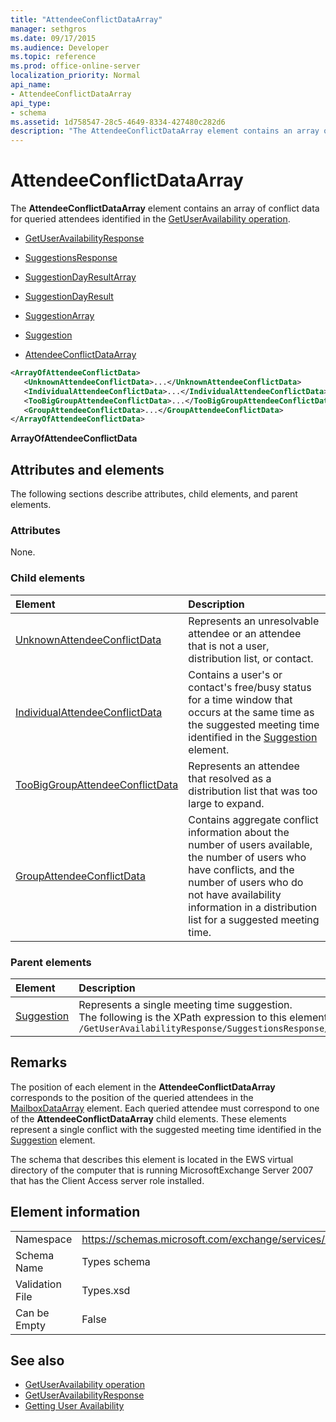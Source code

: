 ```yaml
---
title: "AttendeeConflictDataArray"
manager: sethgros
ms.date: 09/17/2015
ms.audience: Developer
ms.topic: reference
ms.prod: office-online-server
localization_priority: Normal
api_name:
- AttendeeConflictDataArray
api_type:
- schema
ms.assetid: 1d758547-28c5-4649-8334-427480c282d6
description: "The AttendeeConflictDataArray element contains an array of conflict data for queried attendees identified in the GetUserAvailability operation."
---
```


# AttendeeConflictDataArray

The **AttendeeConflictDataArray** element contains an array of conflict data for queried attendees identified in the [GetUserAvailability operation](getuseravailability-operation.md).
  
- [GetUserAvailabilityResponse](getuseravailabilityresponse.md)
  
- [SuggestionsResponse](suggestionsresponse.md)
  
- [SuggestionDayResultArray](suggestiondayresultarray.md)
  
- [SuggestionDayResult](suggestiondayresult.md)
  
- [SuggestionArray](suggestionarray.md)
  
- [Suggestion](suggestion.md)
  
- [AttendeeConflictDataArray](attendeeconflictdataarray.md)
  
```xml
<ArrayOfAttendeeConflictData>
   <UnknownAttendeeConflictData>...</UnknownAttendeeConflictData>
   <IndividualAttendeeConflictData>...</IndividualAttendeeConflictData>
   <TooBigGroupAttendeeConflictData>...</TooBigGroupAttendeeConflictData>
   <GroupAttendeeConflictData>...</GroupAttendeeConflictData>
</ArrayOfAttendeeConflictData>
```

 **ArrayOfAttendeeConflictData**
## Attributes and elements

The following sections describe attributes, child elements, and parent elements.
  
### Attributes

None.
  
### Child elements

|**Element**|**Description**|
|:-----|:-----|
|[UnknownAttendeeConflictData](unknownattendeeconflictdata.md) <br/> |Represents an unresolvable attendee or an attendee that is not a user, distribution list, or contact.  <br/> |
|[IndividualAttendeeConflictData](individualattendeeconflictdata.md) <br/> |Contains a user's or contact's free/busy status for a time window that occurs at the same time as the suggested meeting time identified in the [Suggestion](suggestion.md) element.  <br/> |
|[TooBigGroupAttendeeConflictData](toobiggroupattendeeconflictdata.md) <br/> |Represents an attendee that resolved as a distribution list that was too large to expand.  <br/> |
|[GroupAttendeeConflictData](groupattendeeconflictdata.md) <br/> |Contains aggregate conflict information about the number of users available, the number of users who have conflicts, and the number of users who do not have availability information in a distribution list for a suggested meeting time.  <br/> |
   
### Parent elements

|**Element**|**Description**|
|:-----|:-----|
|[Suggestion](suggestion.md) <br/> |Represents a single meeting time suggestion.  <br/> The following is the XPath expression to this element:  <br/>  `/GetUserAvailabilityResponse/SuggestionsResponse/SuggestionDayResultArray/SuggestionDayResult[i]/SuggestionArray/Suggestion[i]` <br/> |
   
## Remarks

The position of each element in the **AttendeeConflictDataArray** corresponds to the position of the queried attendees in the [MailboxDataArray](mailboxdataarray.md) element. Each queried attendee must correspond to one of the **AttendeeConflictDataArray** child elements. These elements represent a single conflict with the suggested meeting time identified in the [Suggestion](suggestion.md) element. 
  
The schema that describes this element is located in the EWS virtual directory of the computer that is running MicrosoftExchange Server 2007 that has the Client Access server role installed.
  
## Element information

|||
|:-----|:-----|
|Namespace  <br/> |https://schemas.microsoft.com/exchange/services/2006/types  <br/> |
|Schema Name  <br/> |Types schema  <br/> |
|Validation File  <br/> |Types.xsd  <br/> |
|Can be Empty  <br/> |False  <br/> |
   
## See also

- [GetUserAvailability operation](getuseravailability-operation.md) 
- [GetUserAvailabilityResponse](getuseravailabilityresponse.md)
- [Getting User Availability](http://msdn.microsoft.com/library/d4133fcb-9b0f-4e6b-aadf-a389da83516a%28Office.15%29.aspx)


